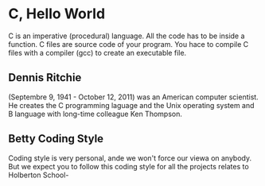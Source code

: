 # C, Hello World

C is an imperative (procedural) language.
All the code has to be inside a function.
C files are source code of your program.
You hace to compile C files with a compiler (gcc) to create an executable file.

## Dennis Ritchie

(Septembre 9, 1941 - October 12, 2011) was an American computer scientist. He creates the C programming laguage and the Unix operating system and B language with long-time colleague Ken Thompson.

## Betty Coding Style

Coding style is very personal, ande we won't force our viewa on anybody. But we expect you to follow this coding style for all the projects relates to Holberton School-